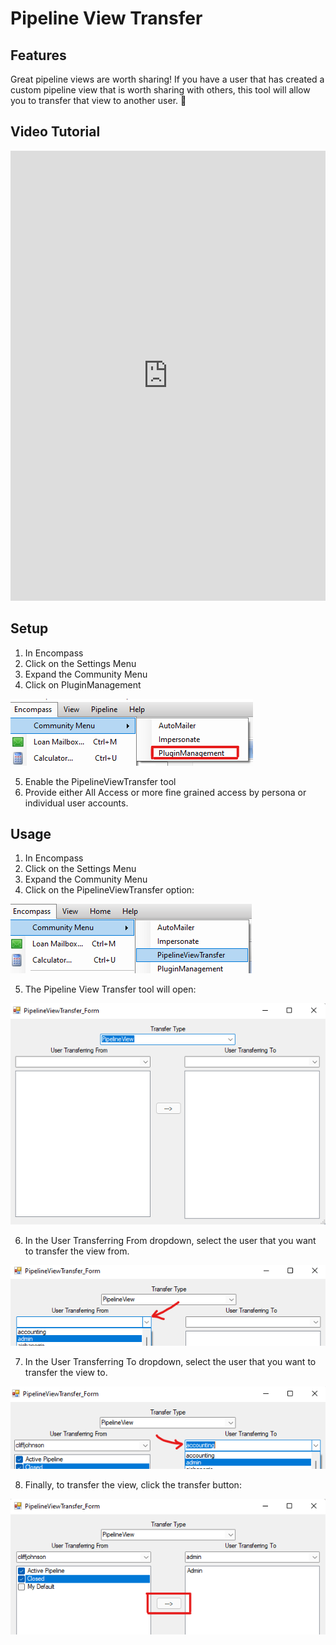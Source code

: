 # Pipeline View Transfer

## Features

Great pipeline views are worth sharing! If you have a user that has created a custom pipeline view that is worth sharing with others, this tool will allow you to transfer that view to another user. :tada:

## Video Tutorial

<iframe width="100%" height="720" src="https://www.youtube.com/embed/2TfnvOraLs0"  title="Community Plugin Installation" frameborder="0" allowfullscreen></iframe>

## Setup

1. In Encompass
2. Click on the Settings Menu
3. Expand the Community Menu
4. Click on PluginManagement

![Community Plugin Menu](/img/CommunityPluginMenu.png)

5. Enable the PipelineViewTransfer tool
6. Provide either All Access or more fine grained access by persona or individual user accounts.

## Usage

1. In Encompass
2. Click on the Settings Menu
3. Expand the Community Menu
4. Click on the PipelineViewTransfer option:

![Pipeline View Transfer Menu Option](/img/PipelineViewTransfer/PipelineViewTransferMenuOption.png)

5. The Pipeline View Transfer tool will open:

![Pipeline View Transfer Tool](/img/PipelineViewTransfer/PipelineViewTransferWindow.png)

6. In the User Transferring From dropdown, select the user that you want to transfer the view from.

![From User Dropdown](/img/PipelineViewTransfer/UserFromDropdown.png)

7. In the User Transferring To dropdown, select the user that you want to transfer the view to.

![To User Dropdown](/img/PipelineViewTransfer/UserToDropdown.png)

8. Finally, to transfer the view, click the transfer button:

![Transfer Button](/img/PipelineViewTransfer/TransferButton.png)



